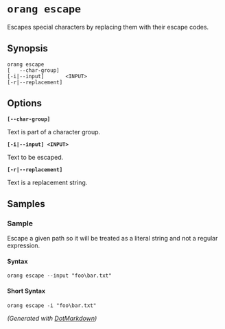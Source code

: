 ﻿# `orang escape`

Escapes special characters by replacing them with their escape codes\.

## Synopsis

```
orang escape
[   --char-group]
[-i|--input]       <INPUT>
[-r|--replacement]
```

## Options

**`[--char-group]`**

Text is part of a character group\.

**`[-i|--input] <INPUT>`**

Text to be escaped\.

**`[-r|--replacement]`**

Text is a replacement string\.

## Samples

### Sample

Escape a given path so it will be treated as a literal string and not a regular expression.

#### Syntax

```
orang escape --input "foo\bar.txt"
```

#### Short Syntax

```
orang escape -i "foo\bar.txt"
```
*\(Generated with [DotMarkdown](http://github.com/JosefPihrt/DotMarkdown)\)*